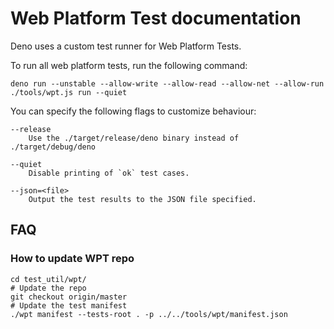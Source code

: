 # Web Platform Test documentation

Deno uses a custom test runner for Web Platform Tests.

To run all web platform tests, run the following command:

```shell
deno run --unstable --allow-write --allow-read --allow-net --allow-run ./tools/wpt.js run --quiet
```

You can specify the following flags to customize behaviour:

```
--release
    Use the ./target/release/deno binary instead of ./target/debug/deno

--quiet
    Disable printing of `ok` test cases.

--json=<file>
    Output the test results to the JSON file specified.
```

## FAQ

### How to update WPT repo

```shell
cd test_util/wpt/
# Update the repo
git checkout origin/master
# Update the test manifest
./wpt manifest --tests-root . -p ../../tools/wpt/manifest.json
```
